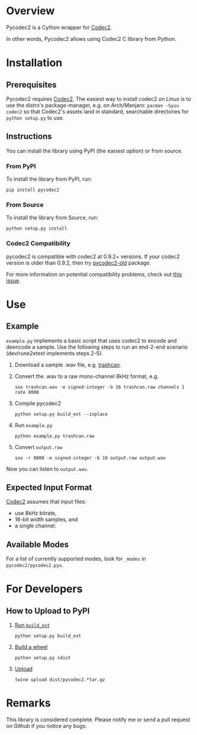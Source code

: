 Overview
========

Pycodec2 is a Cython wrapper for [Codec2][codec2].

In other words, Pycodec2 allows using Codec2 C library from Python.

Installation
============

## Prerequisites

Pycodec2 requires [Codec2][codec2]. The easiest way to install codec2 on Linux
is to use the distro's package-manager, e.g. on Arch/Manjaro: `pacman -Syuu
codec2` so that Codec2's assets land in standard, searchable directories for
`python setup.py` to use.

## Instructions

You can install the library using PyPI (the easiest option) or from source.

### From PyPI

To install the library from PyPI, run:

    pip install pycodec2

### From Source

To install the library from Source, run:

    python setup.py install

### Codec2 Compatibility

pycodec2 is compatible with codec2 at 0.9.2+ versions. If your codec2 version is older than 0.9.2, then try [pycodec2-old](https://pypi.org/project/pycodec2-old/) package.

For more information on potential compatibility problems, check out [this issue](https://github.com/gregorias/pycodec2/issues/8).

Use
===

## Example

`example.py` implements a basic script that uses codec2 to encode and deencode a
sample. Use the following steps to run an end-2-end scenario (dev/rune2etest
implements steps 2-5).

1. Download a sample .wav file, e.g.
[trashcan](https://freesound.org/people/InspectorJ/sounds/431158/).
2. Convert the .wav to a raw mono-channel 8kHz format, e.g.

       sox trashcan.wav -e signed-integer -b 16 trashcan.raw channels 1 rate 8000
3. Compile pycodec2

       python setup.py build_ext --inplace
4. Run `example.py`

       python example.py trashcan.raw
5. Convert `output.raw`

       sox -r 8000 -e signed-integer -b 16 output.raw output.wav

Now you can listen to `output.wav`.

## Expected Input Format

[Codec2][codec2] assumes that input files:
* use 8kHz bitrate,
* 16-bit width samples, and
* a single channel.

## Available Modes

For a list of currently supported modes, look for `_modes` in
`pycodec2/pycodec2.pyx`.

For Developers
==============

## How to Upload to PyPI

1. [Run `build_ext`](https://stackoverflow.com/a/4515279/915552)

       python setup.py build_ext
2. [Build a wheel](https://packaging.python.org/guides/distributing-packages-using-setuptools/#pure-python-wheels)

       python setup.py sdist
3. [Upload](https://packaging.python.org/guides/distributing-packages-using-setuptools/#uploading-your-project-to-pypi)

       twine upload dist/pycodec2.*tar.gz

Remarks
=======

This library is considered complete. Please notify me or send a pull request on
Github if you notice any bugs.

[codec2]: http://www.rowetel.com/blog/?page_id=452
